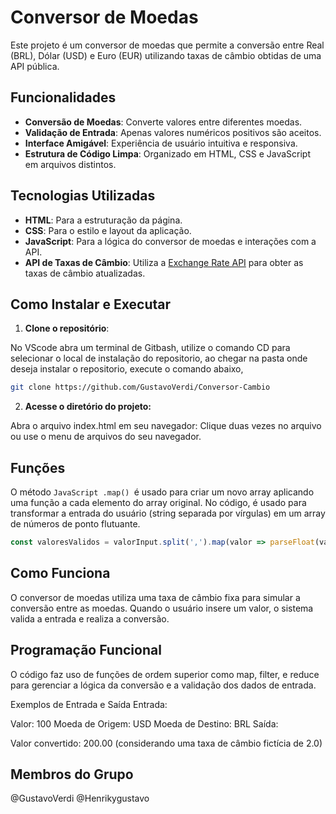 # Conversor de Moedas
Este projeto é um conversor de moedas que permite a conversão entre Real (BRL), Dólar (USD) e Euro (EUR) utilizando taxas de câmbio obtidas de uma API pública.

## Funcionalidades
- **Conversão de Moedas**: Converte valores entre diferentes moedas.
- **Validação de Entrada**: Apenas valores numéricos positivos são aceitos.
- **Interface Amigável**: Experiência de usuário intuitiva e responsiva.
- **Estrutura de Código Limpa**: Organizado em HTML, CSS e JavaScript em arquivos distintos.

## Tecnologias Utilizadas

- **HTML**: Para a estruturação da página.
- **CSS**: Para o estilo e layout da aplicação.
- **JavaScript**: Para a lógica do conversor de moedas e interações com a API.
- **API de Taxas de Câmbio**: Utiliza a [Exchange Rate API](https://open.er-api.com/v6/latest/USD) para obter as taxas de câmbio atualizadas.

## Como Instalar e Executar
1. **Clone o repositório**:
   
No VScode abra um terminal de Gitbash, utilize o comando CD para selecionar o local de instalação do repositorio, ao chegar na pasta onde deseja instalar o repositorio, execute o comando abaixo,

```Bash
git clone https://github.com/GustavoVerdi/Conversor-Cambio
```
2. **Acesse o diretório do projeto:**

Abra o arquivo index.html em seu navegador: Clique duas vezes no arquivo ou use o menu de arquivos do seu navegador.

## Funções

O método ```JavaScript .map() ```é usado para criar um novo array aplicando uma função a cada elemento do array original. No código, é usado para transformar a entrada do usuário (string separada por vírgulas) em um array de números de ponto flutuante.

```JavaScript
const valoresValidos = valorInput.split(',').map(valor => parseFloat(valor.trim()));
```

## Como Funciona
O conversor de moedas utiliza uma taxa de câmbio fixa para simular a conversão entre as moedas. Quando o usuário insere um valor, o sistema valida a entrada e realiza a conversão.

## Programação Funcional
O código faz uso de funções de ordem superior como map, filter, e reduce para gerenciar a lógica da conversão e a validação dos dados de entrada.

Exemplos de Entrada e Saída
Entrada:

Valor: 100
Moeda de Origem: USD
Moeda de Destino: BRL
Saída:

Valor convertido: 200.00 (considerando uma taxa de câmbio fictícia de 2.0)

## Membros do Grupo

@GustavoVerdi @Henrikygustavo
